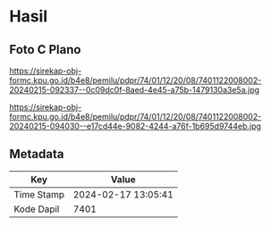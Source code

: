 # Hasil

## Foto C Plano

https://sirekap-obj-formc.kpu.go.id/b4e8/pemilu/pdpr/74/01/12/20/08/7401122008002-20240215-092337--0c09dc0f-8aed-4e45-a75b-1479130a3e5a.jpg

https://sirekap-obj-formc.kpu.go.id/b4e8/pemilu/pdpr/74/01/12/20/08/7401122008002-20240215-094030--e17cd44e-9082-4244-a76f-1b695d9744eb.jpg


## Metadata

| Key        | Value               |
| ---------- | ------------------- |
| Time Stamp | 2024-02-17 13:05:41 |
| Kode Dapil | 7401                |



